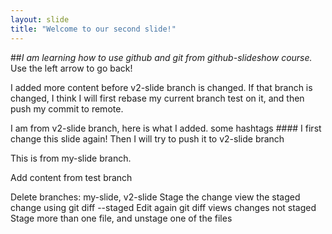 ```yaml
---
layout: slide
title: "Welcome to our second slide!"
---
```

##*I am learning how to use github and git from github-slideshow course.*
Use the left arrow to go back!

I added more content before v2-slide branch is changed. If that branch is changed, I think I will first rebase my current branch test on it, and then push my commit to remote.

I am from v2-slide branch, here is what I added. some hashtags ####
I first change this slide again! Then I will try to push it to v2-slide branch

This is from my-slide branch.

Add content from test branch

Delete branches: my-slide, v2-slide 
Stage the change view the staged change using git diff --staged
Edit again  git diff views changes not staged
Stage more than one file, and unstage one of the files
